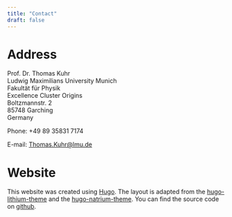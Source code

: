 ```yaml
---
title: "Contact"
draft: false
---
```


# Address

Prof. Dr. Thomas Kuhr  
Ludwig Maximilians University Munich  
Fakultät für Physik  
Excellence Cluster Origins  
Boltzmannstr. 2  
85748 Garching  
Germany  

Phone: +49 89 35831 7174

E-mail: Thomas.Kuhr@lmu.de

# Website

This website was created using [Hugo](https://gohugo.io). The layout is adapted
from the [hugo-lithium-theme](https://github.com/jrutheiser/hugo-lithium-theme)
and the [hugo-natrium-theme](https://github.com/mobybit/hugo-natrium-theme). You
can find the source code on [github](https://github.com/erum-data-idt/website).
